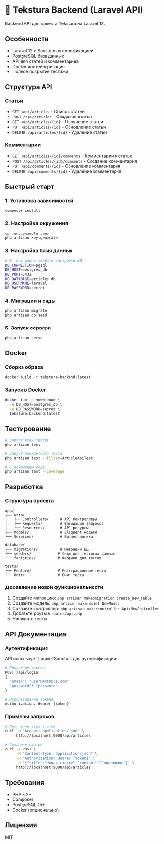 # 🔧 Tekstura Backend (Laravel API)

Backend API для проекта Tekstura на Laravel 12.

## Особенности

- Laravel 12 с Sanctum аутентификацией
- PostgreSQL база данных
- API для статей и комментариев
- Docker контейнеризация
- Полное покрытие тестами

## Структура API

### Статьи
- `GET /api/articles` - Список статей
- `POST /api/articles` - Создание статьи
- `GET /api/articles/{id}` - Получение статьи
- `PUT /api/articles/{id}` - Обновление статьи
- `DELETE /api/articles/{id}` - Удаление статьи

### Комментарии
- `GET /api/articles/{id}/comments` - Комментарии к статье
- `POST /api/articles/{id}/comments` - Создание комментария
- `PUT /api/comments/{id}` - Обновление комментария
- `DELETE /api/comments/{id}` - Удаление комментария

## Быстрый старт

### 1. Установка зависимостей

```bash
composer install
```

### 2. Настройка окружения

```bash
cp .env.example .env
php artisan key:generate
```

### 3. Настройка базы данных

```bash
# В .env файле укажите настройки БД
DB_CONNECTION=pgsql
DB_HOST=postgres_db
DB_PORT=5432
DB_DATABASE=articles_db
DB_USERNAME=laravel
DB_PASSWORD=secret
```

### 4. Миграции и сиды

```bash
php artisan migrate
php artisan db:seed
```

### 5. Запуск сервера

```bash
php artisan serve
```

## Docker

### Сборка образа

```bash
docker build -t tekstura-backend:latest .
```

### Запуск в Docker

```bash
docker run -p 9000:9000 \
  -e DB_HOST=postgres_db \
  -e DB_PASSWORD=secret \
  tekstura-backend:latest
```

## Тестирование

```bash
# Запуск всех тестов
php artisan test

# Запуск конкретного теста
php artisan test --filter=ArticleApiTest

# С покрытием кода
php artisan test --coverage
```

## Разработка

### Структура проекта

```
app/
├── Http/
│   ├── Controllers/     # API контроллеры
│   ├── Requests/        # Валидация запросов
│   └── Resources/       # API ресурсы
├── Models/              # Eloquent модели
└── Services/            # Бизнес-логика

database/
├── migrations/          # Миграции БД
├── seeders/            # Сиды для тестовых данных
└── factories/          # Фабрики для тестов

tests/
├── Feature/            # Интеграционные тесты
└── Unit/               # Юнит тесты
```

### Добавление новой функциональности

1. Создайте миграцию: `php artisan make:migration create_new_table`
2. Создайте модель: `php artisan make:model NewModel`
3. Создайте контроллер: `php artisan make:controller Api/NewController`
4. Добавьте роуты в `routes/api.php`
5. Напишите тесты

## API Документация

### Аутентификация

API использует Laravel Sanctum для аутентификации:

```bash
# Получение токена
POST /api/login
{
  "email": "user@example.com",
  "password": "password"
}

# Использование токена
Authorization: Bearer {token}
```

### Примеры запросов

```bash
# Получение всех статей
curl -H "Accept: application/json" \
     http://localhost:9000/api/articles

# Создание статьи
curl -X POST \
     -H "Content-Type: application/json" \
     -H "Authorization: Bearer {token}" \
     -d '{"title":"Новая статья","content":"Содержимое"}' \
     http://localhost:9000/api/articles
```

## Требования

- PHP 8.2+
- Composer
- PostgreSQL 15+
- Docker (опционально)

## Лицензия

MIT